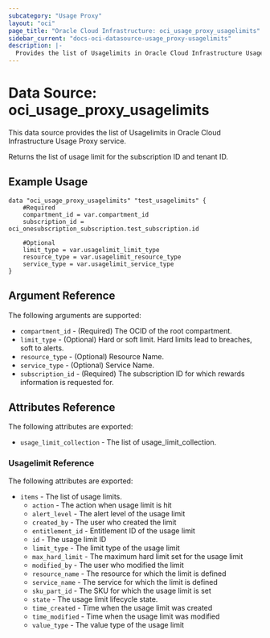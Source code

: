 ```yaml
---
subcategory: "Usage Proxy"
layout: "oci"
page_title: "Oracle Cloud Infrastructure: oci_usage_proxy_usagelimits"
sidebar_current: "docs-oci-datasource-usage_proxy-usagelimits"
description: |-
  Provides the list of Usagelimits in Oracle Cloud Infrastructure Usage Proxy service
---
```


# Data Source: oci_usage_proxy_usagelimits
This data source provides the list of Usagelimits in Oracle Cloud Infrastructure Usage Proxy service.

Returns the list of usage limit for the subscription ID and tenant ID.


## Example Usage

```hcl
data "oci_usage_proxy_usagelimits" "test_usagelimits" {
	#Required
	compartment_id = var.compartment_id
	subscription_id = oci_onesubscription_subscription.test_subscription.id

	#Optional
	limit_type = var.usagelimit_limit_type
	resource_type = var.usagelimit_resource_type
	service_type = var.usagelimit_service_type
}
```

## Argument Reference

The following arguments are supported:

* `compartment_id` - (Required) The OCID of the root compartment.
* `limit_type` - (Optional) Hard or soft limit. Hard limits lead to breaches, soft to alerts.
* `resource_type` - (Optional) Resource Name.
* `service_type` - (Optional) Service Name.
* `subscription_id` - (Required) The subscription ID for which rewards information is requested for.


## Attributes Reference

The following attributes are exported:

* `usage_limit_collection` - The list of usage_limit_collection.

### Usagelimit Reference

The following attributes are exported:

* `items` - The list of usage limits.
	* `action` - The action when usage limit is hit
	* `alert_level` - The alert level of the usage limit
	* `created_by` - The user who created the limit
	* `entitlement_id` - Entitlement ID of the usage limit
	* `id` - The usage limit ID
	* `limit_type` - The limit type of the usage limit
	* `max_hard_limit` - The maximum hard limit set for the usage limit
	* `modified_by` - The user who modified the limit
	* `resource_name` - The resource for which the limit is defined
	* `service_name` - The service for which the limit is defined
	* `sku_part_id` - The SKU for which the usage limit is set
	* `state` - The usage limit lifecycle state.
	* `time_created` - Time when the usage limit was created
	* `time_modified` - Time when the usage limit was modified
	* `value_type` - The value type of the usage limit

